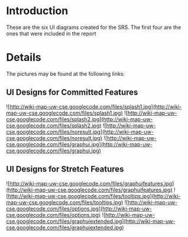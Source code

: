 # Introduction #

These are the six UI diagrams created for the SRS. The first four are the ones that were included in the report


# Details #

The pictures may be found at the following links:

## UI Designs for Committed Features ##

![http://wiki-map-uw-cse.googlecode.com/files/splash1.jpg](http://wiki-map-uw-cse.googlecode.com/files/splash1.jpg)
![http://wiki-map-uw-cse.googlecode.com/files/splash2.jpg](http://wiki-map-uw-cse.googlecode.com/files/splash2.jpg)
![http://wiki-map-uw-cse.googlecode.com/files/noresult.jpg](http://wiki-map-uw-cse.googlecode.com/files/noresult.jpg)
![http://wiki-map-uw-cse.googlecode.com/files/graphui.jpg](http://wiki-map-uw-cse.googlecode.com/files/graphui.jpg)

## UI Designs for Stretch Features ##

![http://wiki-map-uw-cse.googlecode.com/files/graphuifeatures.jpg](http://wiki-map-uw-cse.googlecode.com/files/graphuifeatures.jpg)
![http://wiki-map-uw-cse.googlecode.com/files/tooltips.jpg](http://wiki-map-uw-cse.googlecode.com/files/tooltips.jpg)
![http://wiki-map-uw-cse.googlecode.com/files/options.jpg](http://wiki-map-uw-cse.googlecode.com/files/options.jpg)
![http://wiki-map-uw-cse.googlecode.com/files/graphuiextended.jpg](http://wiki-map-uw-cse.googlecode.com/files/graphuiextended.jpg)